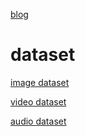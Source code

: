 [blog](https://github.com/shaoxq/dataset/blob/master/blog.md)

# dataset
[image dataset](https://github.com/shaoxq/dataset/tree/master/image)

[video dataset](https://github.com/shaoxq/dataset/tree/master/video)

[audio dataset](https://github.com/shaoxq/dataset/tree/master/audio)
